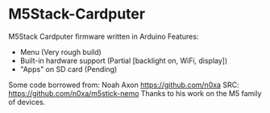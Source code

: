 # M5Stack-Cardputer
M5Stack Cardputer firmware written in Arduino
Features:
 - Menu (Very rough build)
 - Built-in hardware support (Partial [backlight on, WiFi, display])
 - "Apps" on SD card (Pending)

Some code borrowed from:
Noah Axon
https://github.com/n0xa
SRC: https://github.com/n0xa/m5stick-nemo
Thanks to his work on the M5 family of devices.

